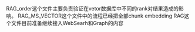 RAG_order这个文件主要负责验证在vetor数据库中不同的rank对结果造成的影响。
RAG_MS_VECTOR这个文件中的流程已经把全部chunk embedding
RAG这个文件目前准备继续接入WebSearh和Graph的内容
